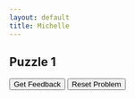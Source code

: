 ```yaml
---
layout: default
title: Michelle
---
```



## Puzzle 1

<div id="puzzle1part2-sortableTrash" class="sortable-code"></div> 
<div id="puzzle1part2-sortable" class="sortable-code"></div> 
<div style="clear:both;"></div> 
<p> 
    <input id="puzzle1part2-feedbackLink" value="Get Feedback" type="button" /> 
    <input id="puzzle1part2-newInstanceLink" value="Reset Problem" type="button" /> 
</p> 
<script type="text/javascript"> 
(function(){
  var initial = "print(&quot;\t\tGame Menu\n&quot;)\n" +
    "print(&quot;\t\tA - Enter Name\n\t\tB - Play Game\n\t\tC - Quit&quot;)\n" +
    "valid_option = [&#039;A&#039;,&#039;B&#039;,&#039;C&#039;]\n" +
    "while True:\n" +
    "    selection = input(&quot;Please enter your choice: &quot;).upper()\n" +
    "    if selection in valid_option:\n" +
    "        print(&quot;That is a valid choice&quot;)\n" +
    "        break\n" +
    "    else:\n" +
    "        print(&quot;That is not a valid choice&quot;)";
  var parsonsPuzzle = new ParsonsWidget({
    "sortableId": "puzzle1part2-sortable",
    "max_wrong_lines": 10,
    "grader": ParsonsWidget._graders.LineBasedGrader,
    "exec_limit": 2500,
    "can_indent": true,
    "x_indent": 50,
    "lang": "en",
    "show_feedback": true,
    "trashId": "puzzle1part2-sortableTrash"
  });
  parsonsPuzzle.init(initial);
  parsonsPuzzle.shuffleLines();
  $("#puzzle1part2-newInstanceLink").click(function(event){ 
      event.preventDefault(); 
      parsonsPuzzle.shuffleLines(); 
  }); 
  $("#puzzle1part2-feedbackLink").click(function(event){ 
      event.preventDefault(); 
      parsonsPuzzle.getFeedback(); 
  }); 
})(); 
</script>
